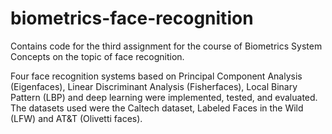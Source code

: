 # biometrics-face-recognition
Contains code for the third assignment for the course of Biometrics System Concepts on the topic of face recognition. 

Four face recognition systems based on Principal Component Analysis (Eigenfaces), Linear Discriminant Analysis (Fisherfaces), Local Binary Pattern (LBP) 
and deep learning were implemented, tested, and evaluated.
The datasets used were the Caltech dataset, Labeled Faces in the Wild (LFW) and AT&T (Olivetti faces).
